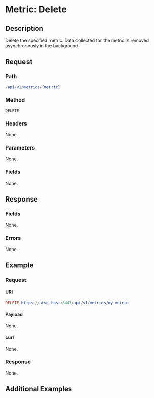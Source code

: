 # Metric: Delete

## Description

Delete the specified metric. Data collected for the metric is removed asynchronously in the background.

## Request

### Path

```elm
/api/v1/metrics/{metric}
```

### Method

```
DELETE
```

### Headers

None.

### Parameters

None.

### Fields

None.

## Response

### Fields

None.

### Errors

None.

## Example

### Request

#### URI

```elm
DELETE https://atsd_host:8443/api/v1/metrics/my-metric
```

#### Payload

None.

#### curl

None.

### Response

None.

## Additional Examples





